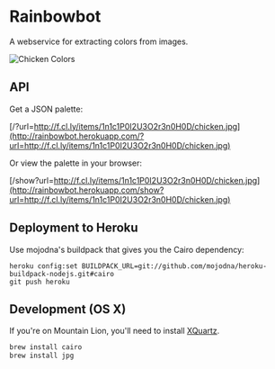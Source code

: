 Rainbowbot
==========

A webservice for extracting colors from images.

![Chicken Colors](https://s3.amazonaws.com/f.cl.ly/items/431b1d283D1U2L441z1w/chicken-colors.png)

## API

Get a JSON palette:

[/?url=http://f.cl.ly/items/1n1c1P0I2U3O2r3n0H0D/chicken.jpg](http://rainbowbot.herokuapp.com/?url=http://f.cl.ly/items/1n1c1P0I2U3O2r3n0H0D/chicken.jpg)

Or view the palette in your browser:

[/show?url=http://f.cl.ly/items/1n1c1P0I2U3O2r3n0H0D/chicken.jpg](http://rainbowbot.herokuapp.com/show?url=http://f.cl.ly/items/1n1c1P0I2U3O2r3n0H0D/chicken.jpg)

## Deployment to Heroku

Use mojodna's buildpack that gives you the Cairo dependency:

```
heroku config:set BUILDPACK_URL=git://github.com/mojodna/heroku-buildpack-nodejs.git#cairo
git push heroku
```

## Development (OS X)

If you're on Mountain Lion, you'll need to install [XQuartz](https://xquartz.macosforge.org).

```sh
brew install cairo
brew install jpg
```
